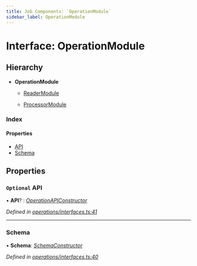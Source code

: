 ```yaml
---
title: Job Components: `OperationModule`
sidebar_label: OperationModule
---
```


# Interface: OperationModule

## Hierarchy

* **OperationModule**

  * [ReaderModule](readermodule.md)

  * [ProcessorModule](processormodule.md)

### Index

#### Properties

* [API](operationmodule.md#optional-api)
* [Schema](operationmodule.md#schema)

## Properties

### `Optional` API

• **API**? : *[OperationAPIConstructor](../overview.md#operationapiconstructor)*

*Defined in [operations/interfaces.ts:41](https://github.com/terascope/teraslice/blob/a3992c27/packages/job-components/src/operations/interfaces.ts#L41)*

___

###  Schema

• **Schema**: *[SchemaConstructor](../overview.md#schemaconstructor)*

*Defined in [operations/interfaces.ts:40](https://github.com/terascope/teraslice/blob/a3992c27/packages/job-components/src/operations/interfaces.ts#L40)*
